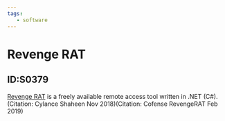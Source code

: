 ```yaml
---
tags:
   - software
---
```

# Revenge RAT
## ID:S0379
[Revenge RAT](software/S0379) is a freely available remote access tool written in .NET (C#).(Citation: Cylance Shaheen Nov 2018)(Citation: Cofense RevengeRAT Feb 2019)

